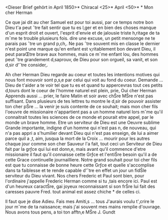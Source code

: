  <Dieser Brief gehört in April 1850>*
 Chiracal <25>* April <50>*
 <Donnerstag>*
Mon cher Herman

Ce que jai dit au cher Samuel est pour toi aussi, par ce temps notre bon Dieu t'a peut ˆtre fait sentir que tu es l‚ger et en bien des choses manque d'un esprit droit et ouvert, l'esprit d'envie et de jalousie triste h‚ritage de ta mˆme te trouble plusieurs fois. dire une excuse, un petit mensonge ne te parais pas ˆtre un grand p‚ch‚. Ne pas ˆtre souvent mis en classe le dernier n'est point une marque qu'en enfant est v‚ritablement bon devant Dieu, il peut paraŒtre brave aux hommes, mais ce mˆme enfant lou‚ des hommes peut ˆtre grandement d‚saprouv‚ de Dieu pour son orgueil, sa vanit‚ et son d‚sir d'ˆtre consider‚.

Ah cher Herman Dieu regarde au coeur et toutes les intentions motives qui nous font mouvoir sont p‚s‚e par celui qui voit au fond du coeur. Demande … Dieu de t'aider a te voir tel que tu es et quand tu appercevras tout ces petits d‚tours dont le coeur de l'homme naturel est plein, prie, Oui cher Herman Apprends aussi … prier, le faire Matin et soir avec chŠre MŠre n'est pas suffisant. Dans plusieurs de tes lettres tu montre le d‚sir de pouvoir assister ton cher pŠre … la venir je suis contente de ce souhait; mais mon cher fils l'oeuvre de missionaire n'appartient pas a un homme naturel lors mˆme qu'il connaitrait toutes les sciences de ce monde et pourait etre appel‚ par le monde un brave homme. Etre un serviteur de Dieu est une Oeuvre sublime Grande importante, indigne d'un homme qui n'est pas n‚ de nouveau, qui n'a pas appri a s'humilier devant Dieu qui n'est pas enseign‚ de lui a aimer parce quil a ‚t‚ aim‚ jusqua la mort de la Croix … mourir pour les autres chaque jour comme son cher Sauveur l'a fait, tout ceci un Serviteur de Dieu fait par la grƒce qui lui est donn‚e, mais avant qu'il commence d'etre missionaire il faut qu'il connaisse cette Grƒce et l'entiŠre besoin qu'il a de cette Grace continuelle journailliere. Notre grand souhait pour toi cher fils est que tu connaisse de bonne heure cette Grƒce et quelle s'accomplise dans ta faiblesse et te rende capable d'ˆtre en effet un jour un fidŠle serviteur du Dieu vivant.
Nos chers Frederic et Paul sont bien, pour l'ordinaire j'appelle Frederic Herman comme si tu ‚tais encore ici. Paul est d'un heureux caractŠre, gai joyeux reconnaissant si son frŠre lui fait des caresses pauvre Fred. tout animal est assez chiche <knauserig d. h. ist nicht allzu freigebig mit Liebkosungen>* de celles ci.

Il faut que je dise Adieu. Fais mes Amiti‚s … tous J'aurais voulu t'‚crire le jour mˆme de ta naissance; mais j'ai souvent mes mains remplie d'ouvrage. Nous avons tous pens‚ a toi
 ton afftn‚e MŠre J. Gundt

